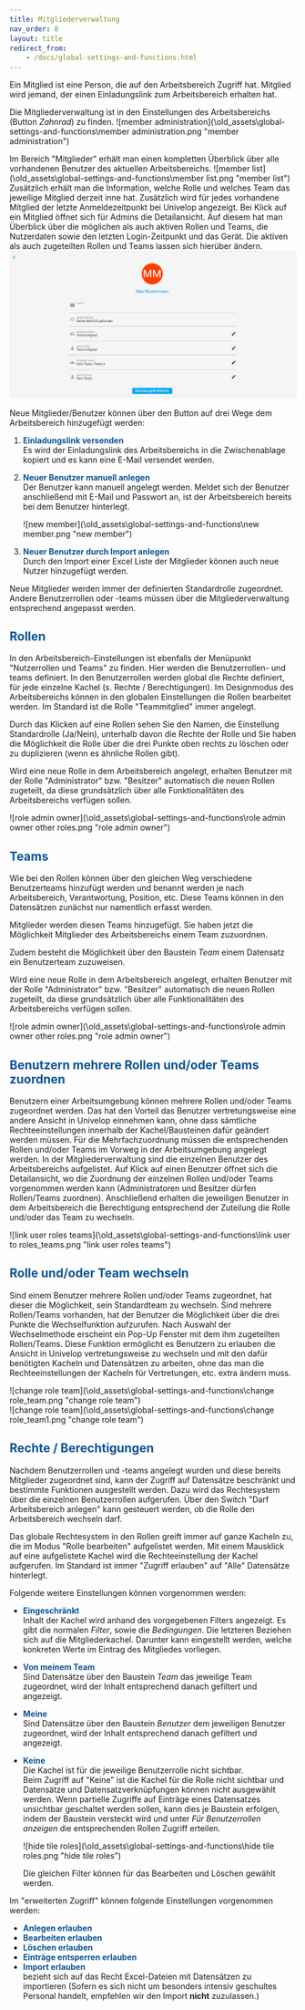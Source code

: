 ```yaml
---
title: Mitgliederverwaltung
nav_order: 8
layout: title
redirect_from:
    - /docs/global-settings-and-functions.html
---
```


Ein Mitglied ist eine Person, die auf den Arbeitsbereich Zugriff hat.
Mitglied wird jemand, der einen Einladungslink zum Arbeitsbereich erhalten hat.

Die Mitgliederverwaltung ist in den Einstellungen des
Arbeitsbereichs
(Button _Zahnrad_) zu finden.
![member administration](\old_assets\global-settings-and-functions\member administration.png "member administration")

Im Bereich "Mitglieder" erhält man einen kompletten Überblick über alle vorhandenen Benutzer des aktuellen Arbeitsbereichs.
![member list](\old_assets\global-settings-and-functions\member list.png "member list")
Zusätzlich erhält man die Information, welche Rolle und welches Team das jeweilige Mitglied derzeit inne hat. Zusätzlich wird für jedes vorhandene Mitglied der letzte Anmeldezeitpunkt bei Univelop angezeigt.
Bei Klick auf ein Mitglied öffnet sich für Admins die Detailansicht. Auf diesem hat man Überblick über die möglichen als auch aktiven Rollen und Teams, die Nutzerdaten sowie den letzten Login-Zeitpunkt und das Gerät. Die aktiven als auch zugeteilten Rollen und Teams lassen sich hierüber ändern.
![members](\old_assets\global-settings-and-functions\members.png 'members')

Neue Mitglieder/Benutzer können über den Button auf drei Wege dem Arbeitsbereich hinzugefügt werden:

1. <span style="color:#0b5394">**Einladungslink versenden**</span>  
   Es wird der Einladungslink des Arbeitsbereichs in die Zwischenablage kopiert und es kann
   eine E-Mail versendet werden.

2. <span style="color:#0b5394">**Neuer Benutzer manuell anlegen**</span>  
   Der Benutzer kann manuell angelegt werden. Meldet sich der Benutzer anschließend mit E-Mail
   und Passwort an, ist der Arbeitsbereich bereits bei dem Benutzer hinterlegt.

    ![new member](\old_assets\global-settings-and-functions\new member.png "new member")

3. <span style="color:#0b5394">**Neuer Benutzer durch Import anlegen**</span>  
   Durch den Import einer Excel Liste der Mitglieder können auch neue Nutzer hinzugefügt werden.

Neue Mitglieder werden immer der definierten Standardrolle zugeordnet. Andere Benutzerrollen
oder -teams müssen über die Mitgliederverwaltung entsprechend angepasst werden.

## <span style="color:#0b5394">Rollen</span>

In den Arbeitsbereich-Einstellungen ist ebenfalls der Menüpunkt "Nutzerrollen und Teams" zu
finden. Hier werden die Benutzerrollen- und teams definiert. In den Benutzerrollen werden
global die Rechte definiert, für jede einzelne Kachel
(s. Rechte / Berechtigungen). Im Designmodus des Arbeitsbereichs
können in den globalen Einstellungen die Rollen bearbeitet werden. Im Standard
ist die Rolle "Teammitglied" immer angelegt.

Durch das Klicken auf eine Rollen sehen Sie den Namen, die Einstellung Standardrolle (Ja/Nein),
unterhalb davon die Rechte der Rolle und Sie haben die Möglichkeit die Rolle über die drei Punkte
oben rechts zu löschen oder zu duplizieren (wenn es ähnliche Rollen gibt).

Wird eine neue Rolle in dem Arbeitsbereich angelegt, erhalten Benutzer mit der Rolle "Administrator" bzw.
"Besitzer" automatisch die neuen Rollen zugeteilt, da diese grundsätzlich über alle Funktionalitäten
des Arbeitsbereichs verfügen sollen.

![role admin owner](\old_assets\global-settings-and-functions\role admin owner other roles.png "role admin owner")

## <span style="color:#0b5394">Teams</span>

Wie bei den Rollen können über den gleichen Weg verschiedene Benutzerteams hinzufügt werden und benannt
werden je nach
Arbeitsbereich,
Verantwortung, Position, etc. Diese Teams können in den Datensätzen zunächst nur namentlich erfasst werden.

Mitglieder werden diesen Teams hinzugefügt. Sie haben jetzt die Möglichkeit Mitglieder des Arbeitsbereichs
einem Team zuzuordnen.

Zudem besteht die Möglichkeit über den
Baustein _Team_
einem Datensatz ein Benutzerteam zuzuweisen.

Wird eine neue Rolle in dem Arbeitsbereich angelegt, erhalten Benutzer mit der Rolle "Administrator" bzw.
"Besitzer" automatisch die neuen Rollen zugeteilt, da diese grundsätzlich über alle Funktionalitäten
des Arbeitsbereichs verfügen sollen.

![role admin owner](\old_assets\global-settings-and-functions\role admin owner other roles.png "role admin owner")

## <span style="color:#0b5394">Benutzern mehrere Rollen und/oder Teams zuordnen</span>

Benutzern einer Arbeitsumgebung können mehrere Rollen und/oder Teams zugeordnet werden. Das hat den Vorteil
das Benutzer vertretungsweise eine andere Ansicht in Univelop einnehmen kann, ohne dass sämtliche
Rechteeinstellungen innerhalb der Kachel/Bausteinen dafür geändert werden müssen.
Für die Mehrfachzuordnung müssen die entsprechenden Rollen und/oder Teams im Vorweg in der Arbeitsumgebung
angelegt werden. In der Mitgliederverwaltung sind die einzelnen Benutzer des Arbeitsbereichs aufgelistet.
Auf Klick auf einen Benutzer öffnet sich die Detailansicht, wo die Zuordnung der einzelnen Rollen und/oder
Teams vorgenommen werden kann (Administratoren und Besitzer dürfen Rollen/Teams zuordnen). Anschließend
erhalten die jeweiligen Benutzer in dem Arbeitsbereich die Berechtigung entsprechend der Zuteilung die
Rolle und/oder das Team zu wechseln.

![link user roles teams](\old_assets\global-settings-and-functions\link user to roles_teams.png "link user roles teams")

## <span style="color:#0b5394">Rolle und/oder Team wechseln</span>

Sind einem Benutzer mehrere Rollen und/oder Teams zugeordnet, hat dieser die Möglichkeit, sein Standardteam zu wechseln.
Sind mehrere Rollen/Teams vorhanden, hat der Benutzer die Möglichkeit über die drei Punkte die Wechselfunktion aufzurufen.
Nach Auswahl der Wechselmethode erscheint ein Pop-Up Fenster mit dem ihm zugeteilten Rollen/Teams. Diese Funktion ermöglicht
es Benutzern zu erlauben die Ansicht in Univelop vertretungsweise zu wechseln und mit den dafür benötigten Kacheln und
Datensätzen zu arbeiten, ohne das man die Rechteeinstellungen der Kacheln für Vertretungen, etc. extra ändern muss.

![change role team](\old_assets\global-settings-and-functions\change role_team.png "change role team")  
![change role team](\old_assets\global-settings-and-functions\change role_team1.png "change role team")

## <span style="color:#0b5394">Rechte / Berechtigungen</span>

Nachdem Benutzerrollen und -teams angelegt wurden und diese bereits Mitglieder zugeordnet sind, kann
der Zugriff auf Datensätze beschränkt und bestimmte Funktionen ausgestellt werden. Dazu wird das Rechtesystem
über die einzelnen Benutzerrollen aufgerufen. Über den Switch "Darf Arbeitsbereich anlegen" kann gesteuert
werden, ob die Rolle den Arbeitsbereich wechseln darf.

Das globale Rechtesystem in den Rollen greift immer auf ganze Kacheln zu, die im Modus "Rolle bearbeiten"
aufgelistet werden. Mit einem Mausklick auf eine aufgelistete Kachel wird die Rechteeinstellung der Kachel
aufgerufen. Im Standard ist immer "Zugriff erlauben" auf "Alle" Datensätze hinterlegt.

Folgende weitere Einstellungen können vorgenommen werden:

-   <span style="color:#0b5394">**Eingeschränkt**</span>  
    Inhalt der Kachel
    wird anhand des vorgegebenen Filters angezeigt.
    Es gibt die normalen _Filter_, sowie die _Bedingungen_.
    Die letzteren Beziehen sich auf die Mitgliederkachel.
    Darunter kann eingestellt werden, welche konkreten Werte im Eintrag des Mitgliedes vorliegen.
-   <span style="color:#0b5394">**Von meinem Team**</span>  
    Sind Datensätze über den Baustein _Team_
    das jeweilige Team zugeordnet, wird der Inhalt entsprechend danach gefiltert und angezeigt.
-   <span style="color:#0b5394">**Meine**</span>  
    Sind Datensätze über den Baustein _Benutzer_ dem jeweiligen
    Benutzer zugeordnet, wird der Inhalt entsprechend danach gefiltert und angezeigt.
-   <span style="color:#0b5394">**Keine**</span>  
    Die Kachel ist für die jeweilige Benutzerrolle nicht sichtbar.  
    Beim Zugriff auf "Keine" ist die Kachel
    für die Rolle nicht sichtbar und Datensätze und Datensatzverknüpfungen
    können nicht ausgewählt werden. Wenn partielle Zugriffe auf Einträge eines Datensatzes unsichtbar
    geschaltet werden sollen, kann dies je Baustein erfolgen, indem der Baustein versteckt wird und unter
    _Für Benutzerrollen anzeigen_ die entsprechenden Rollen Zugriff erteilen.

    ![hide tile roles](\old_assets\global-settings-and-functions\hide tile roles.png "hide tile roles")

    Die gleichen Filter können für das Bearbeiten und Löschen gewählt werden.

Im "erweiterten Zugriff" können folgende Einstellungen vorgenommen werden:

-   <span style="color:#0b5394">**Anlegen erlauben**</span>
-   <span style="color:#0b5394">**Bearbeiten erlauben**</span>
-   <span style="color:#0b5394">**Löschen erlauben**</span>
-   <span style="color:#0b5394">**Einträge entsperren erlauben**</span>
-   <span style="color:#0b5394">**Import erlauben**</span>  
     bezieht sich auf das Recht Excel-Dateien mit Datensätzen zu importieren
    (Sofern es sich nicht um besonders intensiv geschultes Personal handelt, empfehlen wir den Import **nicht** zuzulassen.)
